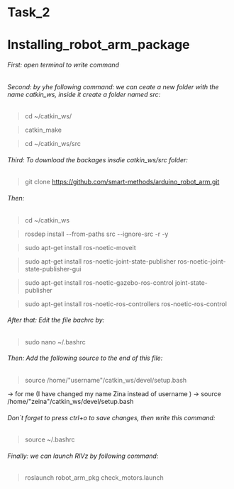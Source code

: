 # Task_2

# Installing_robot_arm_package
###### First: open terminal to write command
###### Second: by yhe following command: we can ceate a new folder with the name catkin_ws, inside it create a folder named src:
> cd ~/catkin_ws/

> catkin_make

> cd ~/catkin_ws/src

###### Third: To download the backages insdie catkin_ws/src folder:

> git clone https://github.com/smart-methods/arduino_robot_arm.git 

###### Then: 
> cd ~/catkin_ws

> rosdep install --from-paths src --ignore-src -r -y

> sudo apt-get install ros-noetic-moveit

> sudo apt-get install ros-noetic-joint-state-publisher ros-noetic-joint-state-publisher-gui

> sudo apt-get install ros-noetic-gazebo-ros-control joint-state-publisher

> sudo apt-get install ros-noetic-ros-controllers ros-noetic-ros-control

###### After that: Edit the file bachrc by:

> sudo nano ~/.bashrc

###### Then: Add the following source to the end of this file:
> source /home/"username"/catkin_ws/devel/setup.bash

-> for me (I have changed my name Zina instead of username )
-> source /home/"zeina"/catkin_ws/devel/setup.bash

###### Don`t forget to press ctrl+o to save changes, then write this command:
> source ~/.bashrc

###### Finally: we can launch RIVz by following command:
> roslaunch robot_arm_pkg check_motors.launch

